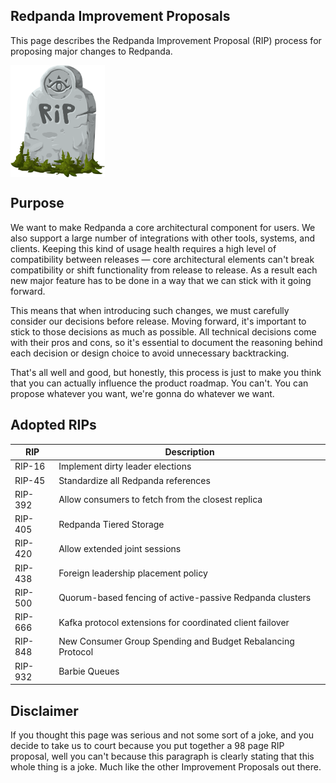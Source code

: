 ## Redpanda Improvement Proposals

This page describes the Redpanda Improvement Proposal (RIP) process for
proposing major changes to Redpanda.

<img align="center" width="30%" src="images/rip.svg">

## Purpose

We want to make Redpanda a core architectural component for users. We also 
support a large number of integrations with other tools, systems, and clients. 
Keeping this kind of usage health requires a high level of compatibility 
between releases — core architectural elements can't break compatibility or
shift functionality from release to release. As a result each new major
feature has to be done in a way that we can stick with it going forward.

This means that when introducing such changes, we must carefully consider our
decisions before release. Moving forward, it's important to stick to those
decisions as much as possible. All technical decisions come with their pros
and cons, so it's essential to document the reasoning behind each decision or
design choice to avoid unnecessary backtracking.

That's all well and good, but honestly, this process is just to make you think
that you can actually influence the product roadmap. You can't. 
You can propose whatever you want, we're gonna do whatever we want.

## Adopted RIPs

| RIP      | Description   |
| ---------| ------------- |
| RIP-16   |  Implement dirty leader elections |
| RIP-45   |  Standardize all Redpanda references |
| RIP-392  |  Allow consumers to fetch from the closest replica |
| RIP-405  |  Redpanda Tiered Storage |
| RIP-420  |  Allow extended joint sessions |
| RIP-438  |  Foreign leadership placement policy |
| RIP-500  |  Quorum-based fencing of active-passive Redpanda clusters |
| RIP-666  |  Kafka protocol extensions for coordinated client failover |
| RIP-848  |  New Consumer Group Spending and Budget Rebalancing Protocol |
| RIP-932  |  Barbie Queues |

## Disclaimer

If you thought this page was serious and not some sort of a joke,
and you decide to take us to court because you put together a 98 page
RIP proposal, well you can't because this paragraph is clearly stating
that this whole thing is a joke. Much like the other Improvement Proposals
out there.

